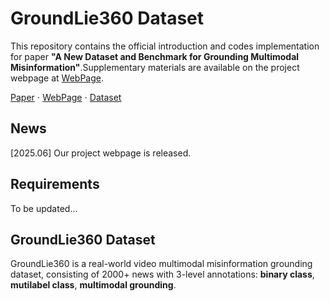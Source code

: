# GroundLie360 Dataset
This repository contains the official introduction and codes implementation for paper **"A New Dataset and Benchmark for Grounding Multimodal Misinformation"**.Supplementary materials are available on the project webpage at [WebPage](https://yangbingjian.github.io/GroundLie360_DATASET/).


[Paper](to-be-updated) ⋅ [WebPage](https://yangbingjian.github.io/GroundLie360_DATASET/) ⋅ [Dataset](to-be-updated)

## News
[2025.06] Our project webpage is released.

## Requirements
To be updated...

## GroundLie360 Dataset
GroundLie360 is a real-world video multimodal misinformation grounding dataset, consisting of 2000+ news with 3-level annotations: **binary class**, **mutilabel class**, **multimodal grounding**.